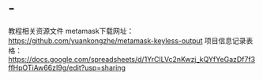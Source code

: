 # -
教程相关资源文件
metamask下载网址：https://github.com/yuankongzhe/metamask-keyless-output
项目信息记录表格：https://docs.google.com/spreadsheets/d/1YrClLVc2nKwzj_kQYfYeGazDf7f3ffHpOTiAw66zI9g/edit?usp=sharing

